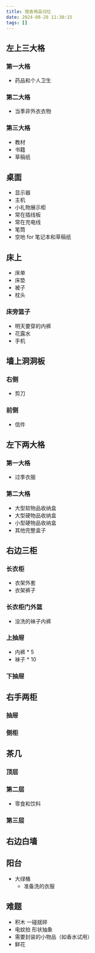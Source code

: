 ```yaml
---
title: 宿舍用品归位
date: 2024-08-28 11:30:15
tags: []
---
```

## 左上三大格

### 第一大格

- 药品和个人卫生

### 第二大格

- 当季非外衣衣物

### 第三大格

- 教材
- 书籍
- 草稿纸

## 桌面

- 显示器
- 主机
- 小礼物展示柜
- 常在插线板
- 常在充电线
- 笔筒
- 空地 for 笔记本和草稿纸

## 床上

- 床单
- 床垫
- 被子
- 枕头

### 床旁篮子

- 明天要穿的内裤
- 花露水
- 手机

## 墙上洞洞板

### 右侧

- 剪刀

### 前侧

- 信件

## 左下两大格

### 第一大格

- 过季衣服

### 第二大格

- 大型软物品收纳盒
- 大型硬物品收纳盒
- 小型硬物品收纳盒
- 其他完整盒子

## 右边三柜

### 长衣柜

- 衣架外套
- 衣架裤子

### 长衣柜门外篮

- 没洗的袜子内裤

### 上抽屉

- 内裤 * 5
- 袜子 * 10

### 下抽屉

## 右手两柜

### 抽屉

### 侧柜

## 茶几

### 顶层

### 第二层

- 零食和饮料

### 第三层

## 右边白墙

## 阳台

- 大绿桶
    - 准备洗的衣服

## 难题

- 积木 一碰就碎
- 电蚊拍 形状抽象
- 需要封装的小物品（如香水试用）
- 鲜花
